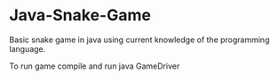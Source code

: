 # Java-Snake-Game
Basic snake game in java using current knowledge of the programming language.

To run game compile and run java GameDriver
